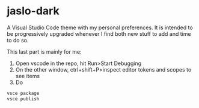 # jaslo-dark

A Visual Studio Code theme with my personal preferences. It is intended to be progressively upgraded whenever I find both new stuff to add and time to do so.

This last part is mainly for me:

1. Open vscode in the repo, hit Run>Start Debugging
2. On the other window, ctrl+shift+P>inspect editor tokens and scopes to see items
3. Do
```sh
vsce package
vsce publish
```
